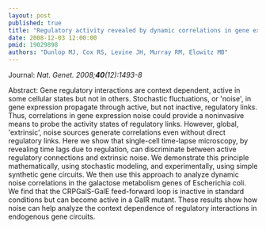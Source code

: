```yaml
---
layout: post
published: true
title: "Regulatory activity revealed by dynamic correlations in gene expression noise."
date: 2008-12-03 12:00:00
pmid: 19029898
authors: "Dunlop MJ, Cox RS, Levine JH, Murray RM, Elowitz MB"
---
```


Journal: *Nat. Genet. 2008;**40**(12):1493-8*

Abstract: Gene regulatory interactions are context dependent, active in some cellular states but not in others. Stochastic fluctuations, or 'noise', in gene expression propagate through active, but not inactive, regulatory links. Thus, correlations in gene expression noise could provide a noninvasive means to probe the activity states of regulatory links. However, global, 'extrinsic', noise sources generate correlations even without direct regulatory links. Here we show that single-cell time-lapse microscopy, by revealing time lags due to regulation, can discriminate between active regulatory connections and extrinsic noise. We demonstrate this principle mathematically, using stochastic modeling, and experimentally, using simple synthetic gene circuits. We then use this approach to analyze dynamic noise correlations in the galactose metabolism genes of Escherichia coli. We find that the CRPGalS-GalE feed-forward loop is inactive in standard conditions but can become active in a GalR mutant. These results show how noise can help analyze the context dependence of regulatory interactions in endogenous gene circuits.

